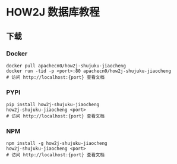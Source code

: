 # HOW2J 数据库教程

## 下载

### Docker

```
docker pull apachecn0/how2j-shujuku-jiaocheng
docker run -tid -p <port>:80 apachecn0/how2j-shujuku-jiaocheng
# 访问 http://localhost:{port} 查看文档
```

### PYPI

```
pip install how2j-shujuku-jiaocheng
how2j-shujuku-jiaocheng <port>
# 访问 http://localhost:{port} 查看文档
```

### NPM

```
npm install -g how2j-shujuku-jiaocheng
how2j-shujuku-jiaocheng <port>
# 访问 http://localhost:{port} 查看文档
```